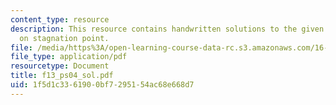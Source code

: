 ```yaml
---
content_type: resource
description: This resource contains handwritten solutions to the given problem set
  on stagnation point.
file: /media/https%3A/open-learning-course-data-rc.s3.amazonaws.com/16-01-unified-engineering-i-ii-iii-iv-fall-2005-spring-2006/1f5d1c3361900bf7295154ac68e668d7_f13_ps04_sol.pdf
file_type: application/pdf
resourcetype: Document
title: f13_ps04_sol.pdf
uid: 1f5d1c33-6190-0bf7-2951-54ac68e668d7
---
```

